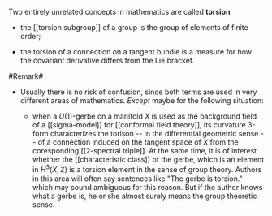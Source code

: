 Two entirely unrelated concepts in mathematics are called **torsion**

* the [[torsion subgroup]] of a group is the group of elements of finite order;

* the torsion of a connection on a tangent bundle is a measure for how the covariant derivative differs from the Lie bracket.

#Remark#

* Usually there is no risk of confusion, since both terms are used in very different areas of mathematics. _Except_ maybe for the following situation:

  * when a $U(1)$-gerbe on a manifold $X$ is used as the background field of a [[sigma-model]] for [[conformal field theory]], its curvature 3-form characterizes the torison -- in the differential geometric sense -- of a connection induced on the tangent space of $X$ from the coresponding [[2-spectral triple]]. At the same time, it is of interest whether the [[characteristic class]] of the gerbe, which is an element in $H^3(X, \mathbb{Z})$ is a torsion element in the sense of group theory. Authors in this area will often say sentences like "The gerbe is torsion." which may sound ambiguous for this reason. But if the author knows what a gerbe is, he or she almost surely means the group theoretic sense.